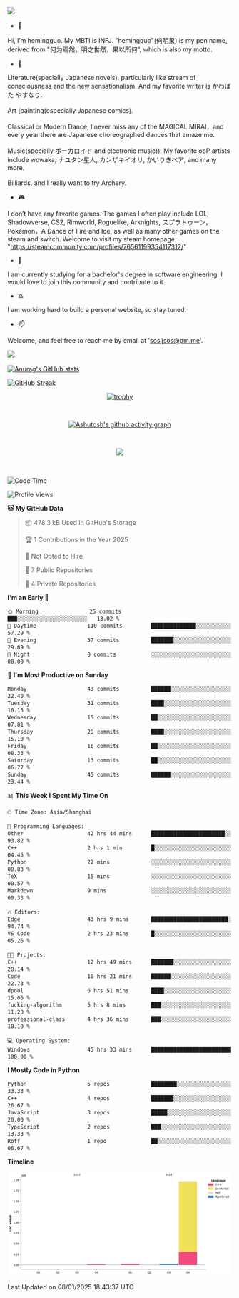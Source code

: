 ![](https://github.com/hemingguo/hemingguo/blob/main/butterfly_smile.png)

- 👋
  
Hi, I’m hemingguo. My MBTI is INFJ. "hemingguo"(何明果) is my pen name, derived from "何为焉然，明之世然，果以所何", which is also my motto.



- 🎨
  

Literature(specially Japanese novels), particularly like stream of consciousness and the new sensationalism. And my favorite writer is かわばた やすなり. <br><br>
Art (painting(especially Japanese comics). <br><br>
Classical or Modern Dance, I never miss any of the MAGICAL MIRAI，and every year there are Japanese choreographed dances that amaze me. <br><br>
Music(specially ボーカロイド and electronic music)). My favorite ooP artists include wowaka, ナユタン星人, カンザキイオリ, かいりきベア, and many more. <br><br>
Billiards, and I really want to try Archery.



- 🎮 


I don’t have any favorite games. The games I often play include LOL, Shadowverse, CS2, Rimworld, Roguelike, Arknights, スプラトゥーン，Pokémon，A Dance of Fire and Ice, as well as many other games on the steam and switch. Welcome to visit my steam homepage: "https://steamcommunity.com/profiles/76561199354117312/"



- 🌱



I am currently studying for a bachelor's degree in software engineering. I would love to join this community and contribute to it.



- ♎ 


I am working hard to build a personal website, so stay tuned.



- 📫 


Welcome, and feel free to reach me by email at 'sosljsos@pm.me'.


![](http://antzuhl.cn:4000/get/@hemingguo.readme)

[![Anurag's GitHub stats](https://github-readme-stats.vercel.app/api?username=hemingguo&show_icons=true&count_private=true&theme=aura&hide_border=true&icon_color=FF4500&text_color=76EE00)](https://github.com/anuraghazra/github-readme-stats)    



[![GitHub Streak](https://github-readme-streak-stats.herokuapp.com/?user=hemingguo&hide_border=true&theme=tokyonight)](https://git.io/streak-stats)

<div align="center">

[![trophy](https://github-profile-trophy.vercel.app/?username=hemingguo&theme=dracula)](https://github.com/ryo-ma/github-profile-trophy)

<br>

[![Ashutosh's github activity graph](https://github-readme-activity-graph.vercel.app/graph?username=hemingguo&theme=tokyo-night&hide_border=true)](https://github.com/ashutosh00710/github-readme-activity-graph)

</div>

<br>

<p align="center">
  <a href="https://skillicons.dev">
    <img src="https://skillicons.dev/icons?i=cpp,c,vim,py,clion,github,git,docker,java,js,idea,linux,md,matlab,nodejs,obsidian,pycharm,pytorch,qt,react,stackoverflow,unreal,unity,vscode,vue,windows" />
  </a>
</p>

<br>

<!--START_SECTION:waka-->
![Code Time](http://img.shields.io/badge/Code%20Time-1%2C910%20hrs%2031%20mins-blue)

![Profile Views](http://img.shields.io/badge/Profile%20Views-25-blue)

**🐱 My GitHub Data** 

> 📦 478.3 kB Used in GitHub's Storage 
 > 
> 🏆 1 Contributions in the Year 2025
 > 
> 🚫 Not Opted to Hire
 > 
> 📜 7 Public Repositories 
 > 
> 🔑 4 Private Repositories 
 > 
**I'm an Early 🐤** 

```text
🌞 Morning                25 commits          ███░░░░░░░░░░░░░░░░░░░░░░   13.02 % 
🌆 Daytime                110 commits         ██████████████░░░░░░░░░░░   57.29 % 
🌃 Evening                57 commits          ███████░░░░░░░░░░░░░░░░░░   29.69 % 
🌙 Night                  0 commits           ░░░░░░░░░░░░░░░░░░░░░░░░░   00.00 % 
```
📅 **I'm Most Productive on Sunday** 

```text
Monday                   43 commits          ██████░░░░░░░░░░░░░░░░░░░   22.40 % 
Tuesday                  31 commits          ████░░░░░░░░░░░░░░░░░░░░░   16.15 % 
Wednesday                15 commits          ██░░░░░░░░░░░░░░░░░░░░░░░   07.81 % 
Thursday                 29 commits          ████░░░░░░░░░░░░░░░░░░░░░   15.10 % 
Friday                   16 commits          ██░░░░░░░░░░░░░░░░░░░░░░░   08.33 % 
Saturday                 13 commits          ██░░░░░░░░░░░░░░░░░░░░░░░   06.77 % 
Sunday                   45 commits          ██████░░░░░░░░░░░░░░░░░░░   23.44 % 
```


📊 **This Week I Spent My Time On** 

```text
🕑︎ Time Zone: Asia/Shanghai

💬 Programming Languages: 
Other                    42 hrs 44 mins      ███████████████████████░░   93.82 % 
C++                      2 hrs 1 min         █░░░░░░░░░░░░░░░░░░░░░░░░   04.45 % 
Python                   22 mins             ░░░░░░░░░░░░░░░░░░░░░░░░░   00.83 % 
TeX                      15 mins             ░░░░░░░░░░░░░░░░░░░░░░░░░   00.57 % 
Markdown                 9 mins              ░░░░░░░░░░░░░░░░░░░░░░░░░   00.33 % 

🔥 Editors: 
Edge                     43 hrs 9 mins       ████████████████████████░   94.74 % 
VS Code                  2 hrs 23 mins       █░░░░░░░░░░░░░░░░░░░░░░░░   05.26 % 

🐱‍💻 Projects: 
C++                      12 hrs 49 mins      ███████░░░░░░░░░░░░░░░░░░   28.14 % 
Code                     10 hrs 21 mins      ██████░░░░░░░░░░░░░░░░░░░   22.73 % 
dpool                    6 hrs 51 mins       ████░░░░░░░░░░░░░░░░░░░░░   15.06 % 
fucking-algorithm        5 hrs 8 mins        ███░░░░░░░░░░░░░░░░░░░░░░   11.28 % 
professional-class       4 hrs 36 mins       ███░░░░░░░░░░░░░░░░░░░░░░   10.10 % 

💻 Operating System: 
Windows                  45 hrs 33 mins      █████████████████████████   100.00 % 
```

**I Mostly Code in Python** 

```text
Python                   5 repos             ████████░░░░░░░░░░░░░░░░░   33.33 % 
C++                      4 repos             ███████░░░░░░░░░░░░░░░░░░   26.67 % 
JavaScript               3 repos             █████░░░░░░░░░░░░░░░░░░░░   20.00 % 
TypeScript               2 repos             ███░░░░░░░░░░░░░░░░░░░░░░   13.33 % 
Roff                     1 repo              ██░░░░░░░░░░░░░░░░░░░░░░░   06.67 % 
```



**Timeline**

![Lines of Code chart](https://raw.githubusercontent.com/hemingguo/hemingguo/main/assets/bar_graph.png)


 Last Updated on 08/01/2025 18:43:37 UTC
<!--END_SECTION:waka-->
<!---
hemingguo/hemingguo is a ✨ special ✨ repository because its `README.md` (this file) appears on your GitHub profile.
You can click the Preview link to take a look at your changes.
--->
